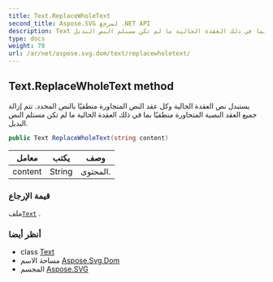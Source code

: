 ```yaml
---
title: Text.ReplaceWholeText
second_title: Aspose.SVG لمرجع .NET API
description: Text طريقة. يستبدل نص العقدة الحالية وكل عقد النص المتجاورة منطقيًا بالنص المحدد. تتم إزالة جميع العقد النصية المتجاورة منطقيًا بما في ذلك العقدة الحالية ما لم تكن مستلم النص البديل.
type: docs
weight: 70
url: /ar/net/aspose.svg.dom/text/replacewholetext/
---
```

## Text.ReplaceWholeText method

يستبدل نص العقدة الحالية وكل عقد النص المتجاورة منطقيًا بالنص المحدد. تتم إزالة جميع العقد النصية المتجاورة منطقيًا بما في ذلك العقدة الحالية ما لم تكن مستلم النص البديل.

```csharp
public Text ReplaceWholeText(string content)
```

| معامل | يكتب | وصف |
| --- | --- | --- |
| content | String | المحتوى. |

### قيمة الإرجاع

ملف[`Text`](../) .

### أنظر أيضا

* class [Text](../)
* مساحة الاسم [Aspose.Svg.Dom](../../text/)
* المجسم [Aspose.SVG](../../../)


